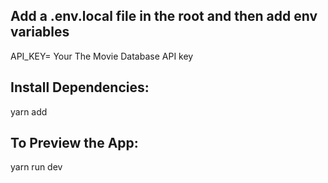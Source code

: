 ## Add a .env.local file in the root and then add env variables 

API_KEY= Your The Movie Database API key

##  Install  Dependencies:
 
 yarn add 
 
 ## To Preview the App:
 
 yarn run dev
